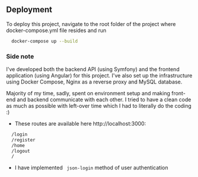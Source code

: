 ## Deployment

To deploy this project, navigate to the root folder of the project where docker-compose.yml file resides and run

```bash
  docker-compose up --build
```

### Side note
I've developed both the backend API (using Symfony) and the frontend application (using Angular) for this project. 
I've also set up the infrastructure using Docker Compose, Nginx as a reverse proxy and MySQL database.

Majority of my time, sadly, spent on environment setup and making front-end and backend communicate with each other.
I tried to have a clean code as much as possible with left-over time which I had to literally do the coding :)

- These routes are available here http://localhost:3000:
```bash
  /login
  /register
  /home
  /logout
  /
```
- I have implemented ``` json-login``` method of user authentication
